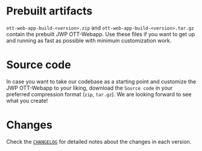 # Prebuilt artifacts

`ott-web-app-build-<version>.zip` and `ott-web-app-build-<version>.tar.gz` contain the prebuilt JWP OTT-Webapp.
Use these files if you want to get up and running as fast as possible with minimum customization work.

# Source code

In case you want to take our codebase as a starting point and customize the JWP OTT-Webapp to your liking,
download the `Source code` in your preferred compression format (`zip`, `tar.gz`).
We are looking forward to see what you create!

# Changes

Check the [`CHANGELOG`](https://github.com/jwplayer/ott-web-app/blob/develop/CHANGELOG.md) for detailed notes about the changes in each version.
